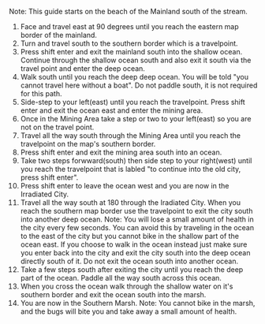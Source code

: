 Note: This guide starts on the beach of the Mainland south of the stream.
1. Face and travel east at 90 degrees until you reach the eastern map border of the mainland.
2. Turn and travel south to the southern border which is a travelpoint.
3. Press shift enter and exit the mainland south into the shallow ocean. Continue through the shallow ocean south and also exit it south via the travel point and enter the deep ocean.
4. Walk south until you reach the deep deep ocean. You will be told "you cannot travel here without a boat". Do not paddle south, it is not required for this path.
5. Side-step to your left(east) until you reach the travelpoint. Press shift enter and exit the ocean east and enter the mining area.
6. Once in the Mining Area take a step or two to your left(east) so you are not on the travel point.
7. Travel all the way south through the Mining Area until you reach the travelpoint on the map's southern border.
8. Press shift enter and exit the mining area south into an ocean.
9. Take two steps forwward(south) then side step to your right(west) until you reach the travelpoint that is labled "to continue into the old city, press shift enter".
10. Press shift enter to leave the ocean west and you are now in the Irradiated City.
11. Travel all the way south at 180 through the Iradiated City. When you reach the southern map border use the travelpoint to exit the city south into another deep ocean.
Note: You will lose a small amount of health in the city every few seconds. You can avoid this by traveling in the ocean to the east of the city but you cannot bike in the shallow part of the ocean east. If you choose to walk in the ocean instead just make sure you enter back into the city and exit the city south into the deep ocean directly south of it. Do not exit the ocean south into another ocean.
12. Take a few steps south after exiting the city until you reach the deep part of the ocean. Paddle all the way south across this ocean.
13. When you cross the ocean walk through the shallow water on it's southern border and exit the ocean south into the marsh.
14. You are now in the Southern Marsh.
Note: You cannot bike in the marsh, and the bugs will bite you and take away a small amount of health.